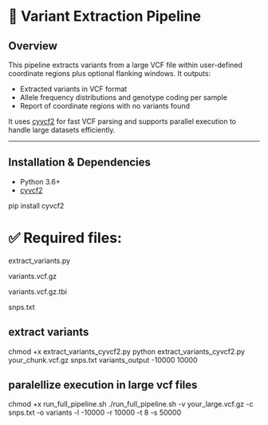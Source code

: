 # 🧬 Variant Extraction Pipeline

## Overview

This pipeline extracts variants from a large VCF file within user-defined coordinate regions plus optional flanking windows. It outputs:

- Extracted variants in VCF format
- Allele frequency distributions and genotype coding per sample
- Report of coordinate regions with no variants found

It uses [cyvcf2](https://brentp.github.io/cyvcf2/) for fast VCF parsing and supports parallel execution to handle large datasets efficiently.

---

## Installation & Dependencies

- Python 3.6+
- [cyvcf2](https://pypi.org/project/cyvcf2/)


pip install cyvcf2

# ✅ Required files:

extract_variants.py 

variants.vcf.gz

variants.vcf.gz.tbi

snps.txt 



## extract variants 

chmod +x extract_variants_cyvcf2.py
python extract_variants_cyvcf2.py your_chunk.vcf.gz snps.txt variants_output -10000 10000

## paralellize execution in large vcf files

chmod +x run_full_pipeline.sh
./run_full_pipeline.sh -v your_large.vcf.gz -c snps.txt -o variants -l -10000 -r 10000 -t 8 -s 50000
